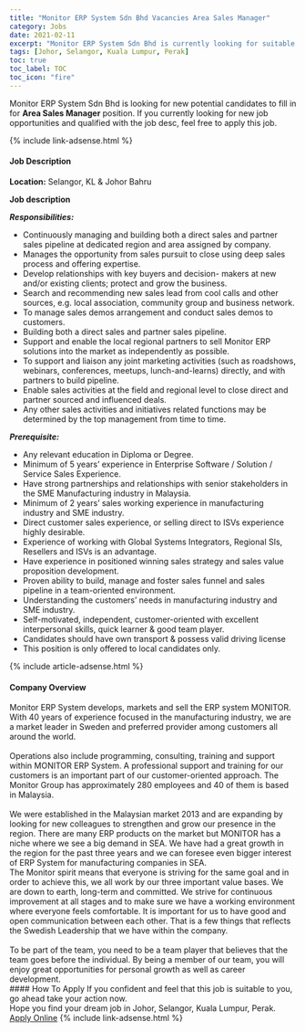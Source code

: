```yaml
---
title: "Monitor ERP System Sdn Bhd Vacancies Area Sales Manager" 
category: Jobs 
date: 2021-02-11 
excerpt: "Monitor ERP System Sdn Bhd is currently looking for suitable person to fill in the Area Sales Manager which based in Johor, Selangor, Kuala Lumpur, Perak" 
tags: [Johor, Selangor, Kuala Lumpur, Perak] 
toc: true 
toc_label: TOC 
toc_icon: "fire" 
--- 
```


<p>Monitor ERP System Sdn Bhd is looking for new potential candidates to fill in for <b>Area Sales Manager</b> position. If you currently looking for new job opportunities and qualified with the job desc, feel free to apply this job.
</p>{% include link-adsense.html %} 
<div><div><h4>Job Description</h4></div><div><div><span><div><p><strong>Location:</strong>&#160;Selangor, KL &amp; Johor Bahru</p><p><strong>Job description</strong></p><p><strong><em>Responsibilities:</em></strong></p><ul><li>Continuously managing and building both a direct sales and partner sales pipeline at dedicated region and area assigned by company.</li><li>Manages the opportunity from sales pursuit to close using deep sales process and offering expertise.</li><li>Develop relationships with key buyers and decision- makers at new and/or existing clients; protect and grow the business.</li><li>Search and recommending new sales lead from cool calls and other sources, e.g. local association, community group and business network.</li><li>To manage sales demos arrangement and conduct sales demos to customers.</li><li>Building both a direct sales and partner sales pipeline.</li><li>Support and enable the local regional partners to sell Monitor ERP solutions into the market as independently as possible.</li><li>To support and liaison any joint marketing activities (such as roadshows, webinars, conferences, meetups, lunch-and-learns) directly, and with partners to build pipeline.</li><li>Enable sales activities at the field and regional level to close direct and partner sourced and influenced deals.</li><li>Any other sales activities and initiatives related functions may be determined by the top management from time to time.</li></ul><p><strong><em>Prerequisite:</em></strong></p><ul><li>Any relevant education in Diploma or Degree.</li><li>Minimum of 5 years&#8217; experience in Enterprise Software / Solution / Service Sales Experience.</li><li>Have strong partnerships and relationships with senior stakeholders in the SME Manufacturing industry in Malaysia.</li><li>Minimum of 2 years&#8217; sales working experience in manufacturing industry and SME industry.</li><li>Direct customer sales experience, or selling direct to ISVs experience highly desirable.</li><li>Experience of working with Global Systems Integrators, Regional SIs, Resellers and ISVs is an advantage.</li><li>Have experience in positioned winning sales strategy and sales value proposition development.</li><li>Proven ability to build, manage and foster sales funnel and sales pipeline in a team-oriented environment.</li><li>Understanding the customers&#8217; needs in manufacturing industry and SME industry.</li><li>Self-motivated, independent, customer-oriented with excellent interpersonal skills, quick learner &amp; good team player.</li><li>Candidates should have own transport &amp; possess valid driving license</li><li>This position is only offered to local candidates only.</li></ul></div></span></div></div></div> 
{% include article-adsense.html %} 
<div><div><h4>Company Overview</h4></div><div><div><span><div><div>
<div>Monitor ERP System develops, markets and sell the ERP system MONITOR. With 40 years of experience focused in the manufacturing industry, we are a market leader in Sweden and preferred provider among customers all around the world.</div>
<div><br>
Operations also include programming, consulting, training and support within MONITOR ERP System. A professional support and training for our customers is an important part of our customer-oriented approach. The Monitor Group has approximately 280 employees and 40 of them is based in Malaysia.<br>
&#160;<br>
We were established in the Malaysian market 2013 and are expanding by looking for new colleagues to strengthen and grow our presence in the region. There are many ERP products on the market but MONITOR has a niche where we see a big demand in SEA. We have had a great growth in the region for the past three years and we can foresee even bigger interest of ERP System for manufacturing companies in SEA.</div>
<div>The Monitor spirit means that everyone is striving for the same goal and in order to achieve this, we all work by our three important value bases. We are down to earth, long-term and committed. We strive for continuous improvement at all stages and to make sure we have a working environment where everyone feels comfortable. It is important for us to have good and open communication between each other. That is a few things that reflects the Swedish Leadership that we have within the company.<br>
&#160;<br>
To be part of the team, you need to be a team player that believes that the team goes before the individual. By being a member of our team, you will enjoy great opportunities for personal growth as well as career development.</div>
</div></div></span></div></div></div> 
#### How To Apply 
If you confident and feel that this job is suitable to you, go ahead take your action now. <br/> 
Hope you find your dream job in Johor, Selangor, Kuala Lumpur, Perak. <br/> 
<a href="https://www.jobstreet.com.my/en/job/area-sales-manager-4480276?jobId=jobstreet-my-job-4480276&" class="btn btn--info" target="_blank" rel="nofollow noopenner">Apply Online</a> 
{% include link-adsense.html %} 